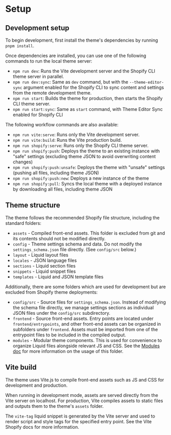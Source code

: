 # Setup

## Development setup

To begin development, first install the theme's dependencies by running `pnpm install`.

Once dependencies are installed, you can use one of the following commands to run the local theme server:

- `npm run dev`: Runs the Vite development server and the Shopify CLI theme server in parallel.
- `npm run dev:sync`: Same as `dev` command, but with the `--theme-editor-sync` argument enabled for the Shopify CLI to sync content and settings from the remote development theme.
- `npm run start`: Builds the theme for production, then starts the Shopify CLI theme server.
- `npm run start:sync`: Same as `start` command, with Theme Editor Sync enabled for Shopify CLI

The following workflow commands are also available:

- `npm run vite:serve`: Runs only the Vite development server.
- `npm run vite:build`: Runs the Vite production build.
- `npm run shopify:serve`: Runs only the Shopify CLI theme server.
- `npm run shopify:push`: Deploys the theme to an existing instance with "safe" settings (excluding theme JSON to avoid overwriting content changes)
- `npm run shopify:push:unsafe`: Deploys the theme with "unsafe" settings (pushing all files, including theme JSON)
- `npm run shopify:push:new`: Deploys a new instance of the theme
- `npm run shopify:pull`: Syncs the local theme with a deployed instance by downloading all files, including theme JSON

## Theme structure

The theme follows the recommended Shopify file structure, including the standard folders:

- `assets` - Compiled front-end assets. This folder is excluded from git and its contents should not be modified directly.
- `config` - Theme settings schema and data. Do not modify the `settings_schema.json` file directly. (See `config/src` below.)
- `layout` - Liquid layout files
- `locales` - JSON language files
- `sections` - Liquid section files
- `snippets` - Liquid snippet files
- `templates` - Liquid and JSON template files

Additionally, there are some folders which are used for development but are excluded from Shopify theme deployments:

- `config/src` - Source files for `settings_schema.json`. Instead of modifying the schema file directly, we manage settings sections as individual JSON files under the `config/src` subdirectory.
- `frontend` - Source front-end assets. Entry points are located under `frontend/entrypoints`, and other front-end assets can be organized in subfolders under `frontend`. Assets must be imported from one of the entrypoint files to be included in the compiled output.
- `modules` - Modular theme components. This is used for convenience to organize Liquid files alongside relevant JS and CSS. See the [Modules doc](./03_MODULES.md) for more information on the usage of this folder.

## Vite build

The theme uses Vite.js to compile front-end assets such as JS and CSS for development and production.

When running in development mode, assets are served directly from the Vite server on localhost. For production, Vite compiles assets to static files and outputs them to the theme's `assets` folder.

The `vite-tag` liquid snippet is generated by the Vite server and used to render script and style tags for the specified entry point. See the Vite Shopify docs for more information.
